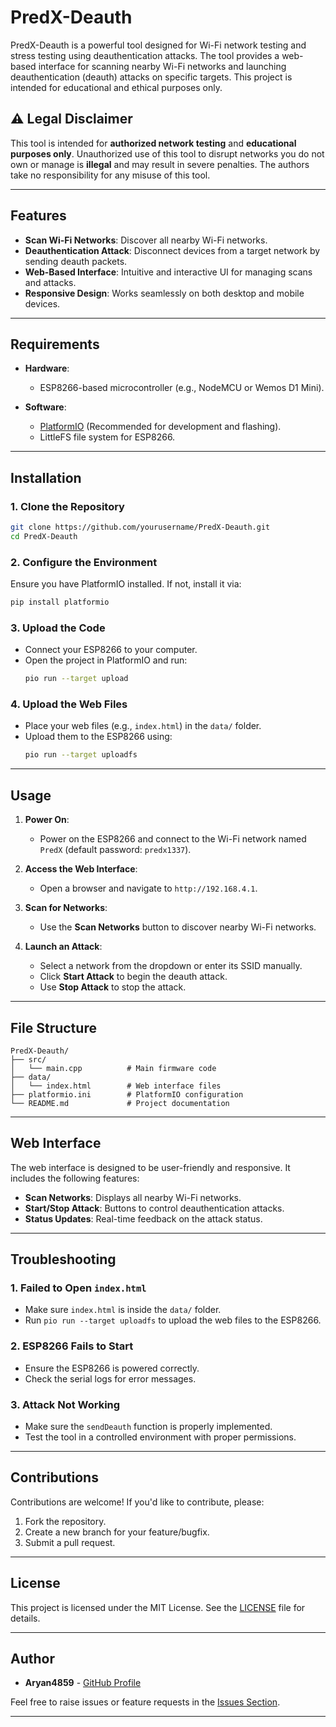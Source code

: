 # PredX-Deauth

PredX-Deauth is a powerful tool designed for Wi-Fi network testing and stress testing using deauthentication attacks. The tool provides a web-based interface for scanning nearby Wi-Fi networks and launching deauthentication (deauth) attacks on specific targets. This project is intended for educational and ethical purposes only.

## ⚠️ Legal Disclaimer

This tool is intended for **authorized network testing** and **educational purposes only**. Unauthorized use of this tool to disrupt networks you do not own or manage is **illegal** and may result in severe penalties. The authors take no responsibility for any misuse of this tool.

---

## Features

- **Scan Wi-Fi Networks**: Discover all nearby Wi-Fi networks.
- **Deauthentication Attack**: Disconnect devices from a target network by sending deauth packets.
- **Web-Based Interface**: Intuitive and interactive UI for managing scans and attacks.
- **Responsive Design**: Works seamlessly on both desktop and mobile devices.

---

## Requirements

- **Hardware**:
  - ESP8266-based microcontroller (e.g., NodeMCU or Wemos D1 Mini).

- **Software**:
  - [PlatformIO](https://platformio.org/) (Recommended for development and flashing).
  - LittleFS file system for ESP8266.

---

## Installation

### 1. Clone the Repository
```bash
git clone https://github.com/yourusername/PredX-Deauth.git
cd PredX-Deauth
```

### 2. Configure the Environment
Ensure you have PlatformIO installed. If not, install it via:
```bash
pip install platformio
```

### 3. Upload the Code
- Connect your ESP8266 to your computer.
- Open the project in PlatformIO and run:
  ```bash
  pio run --target upload
  ```

### 4. Upload the Web Files
- Place your web files (e.g., `index.html`) in the `data/` folder.
- Upload them to the ESP8266 using:
  ```bash
  pio run --target uploadfs
  ```

---

## Usage

1. **Power On**:
   - Power on the ESP8266 and connect to the Wi-Fi network named `PredX` (default password: `predx1337`).

2. **Access the Web Interface**:
   - Open a browser and navigate to `http://192.168.4.1`.

3. **Scan for Networks**:
   - Use the **Scan Networks** button to discover nearby Wi-Fi networks.

4. **Launch an Attack**:
   - Select a network from the dropdown or enter its SSID manually.
   - Click **Start Attack** to begin the deauth attack.
   - Use **Stop Attack** to stop the attack.

---

## File Structure

```
PredX-Deauth/
├── src/
│   └── main.cpp          # Main firmware code
├── data/
│   └── index.html        # Web interface files
├── platformio.ini        # PlatformIO configuration
└── README.md             # Project documentation
```

---

## Web Interface

The web interface is designed to be user-friendly and responsive. It includes the following features:
- **Scan Networks**: Displays all nearby Wi-Fi networks.
- **Start/Stop Attack**: Buttons to control deauthentication attacks.
- **Status Updates**: Real-time feedback on the attack status.

---

## Troubleshooting

### 1. Failed to Open `index.html`
- Make sure `index.html` is inside the `data/` folder.
- Run `pio run --target uploadfs` to upload the web files to the ESP8266.

### 2. ESP8266 Fails to Start
- Ensure the ESP8266 is powered correctly.
- Check the serial logs for error messages.

### 3. Attack Not Working
- Make sure the `sendDeauth` function is properly implemented.
- Test the tool in a controlled environment with proper permissions.

---

## Contributions

Contributions are welcome! If you'd like to contribute, please:
1. Fork the repository.
2. Create a new branch for your feature/bugfix.
3. Submit a pull request.

---

## License

This project is licensed under the MIT License. See the [LICENSE](LICENSE) file for details.

---

## Author

- **Aryan4859** - [GitHub Profile](https://github.com/aryan4859)

Feel free to raise issues or feature requests in the [Issues Section](https://github.com/aryan4859/PredX-Deauth/issues).

---